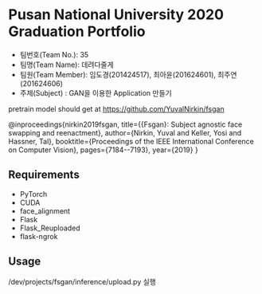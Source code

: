 # Pusan National University 2020 Graduation Portfolio

* 팀번호(Team No.): 35
* 팀명(Team Name): 데려다줄게
* 팀원(Team Member): 임도경(201424517), 최아윤(201624601), 최주연(201624606)
* 주제(Subject) : GAN을 이용한 Application 만들기

pretrain model should get at https://github.com/YuvalNirkin/fsgan

@inproceedings{nirkin2019fsgan,
  title={{Fsgan}: Subject agnostic face swapping and reenactment},
  author={Nirkin, Yuval and Keller, Yosi and Hassner, Tal},
  booktitle={Proceedings of the IEEE International Conference on Computer Vision},
  pages={7184--7193},
  year={2019}
}

## Requirements
* PyTorch
* CUDA
* face_alignment
* Flask
* Flask_Reuploaded
* flask-ngrok

## Usage
/dev/projects/fsgan/inference/upload.py 실행 

